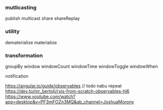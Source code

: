 ### mutlicasting

publish
multicast
share
shareReplay

### utility

dematerialize
materialize

### transformation

groupBy
window
windowCount
windowTime
windowToggle
windowWhen

notification

https://angular.io/guide/observables // todo nabu repeat
https://dev.to/mr_bertoli/rxjs-from-scratch-observables-hl6
https://www.youtube.com/watch?app=desktop&v=PF3mFOZn3MQ&ab_channel=JoshuaMorony 
